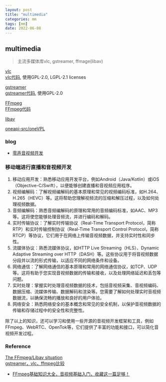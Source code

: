 ```yaml
---
layout: post
title: "multimedia"
categories: mm
tags: [mm]
date: 2022-06-08
---
```


## multimedia
> 主流多媒体库vlc, gstreamer, ffmage(libav)

[vlc](https://www.videolan.org/)  
[vlc代码](https://github.com/videolan/vlc), 使用GPL-2.0, LGPL-2.1 licenses

[gstreamer](https://gstreamer.freedesktop.org/)  
[gstreamer代码](https://gitlab.freedesktop.org/gstreamer/gstreamer), 使用GPL-2.0

[FFmpeg](https://ffmpeg.org/)  
[FFmpeg代码](https://ffmpeg.org/download.html)  

[libav](https://libav.org/)  

[oneapi-src/oneVPL](https://github.com/oneapi-src/oneVPL)  

### blog
* [零声音视频开发](https://www.zhihu.com/people/linuxyin-shi-pin)  

### 移动端进行直播和音视频开发

1. 移动应用开发：熟悉移动应用开发平台，例如Android（Java/Kotlin）或iOS（Objective-C/Swift），以便能够创建直播和音视频应用程序。
2. 视频编解码：了解视频编解码的基本原理和常见的视频编码标准，如H.264、H.265（HEVC）等。这将帮助您理解视频流的压缩和解压过程，以及如何处理视频数据。
3. 音频编解码：熟悉音频编解码的原理和常用的音频编码标准，如AAC、MP3等。这将使您能够处理音频流，并进行编码和解码。
4. 实时传输协议：了解实时传输协议（Real-Time Transport Protocol，简称RTP）和实时传输控制协议（Real-Time Transport Control Protocol，简称RTCP）等协议，它们用于在网络上传输音视频数据，并支持实时性和同步性。
5. 流媒体协议：熟悉流媒体协议，如HTTP Live Streaming（HLS）、Dynamic Adaptive Streaming over HTTP（DASH）等。这些协议用于将音视频数据分段并以流的形式传输，以适应不同的网络条件和设备。
6. 网络通信：了解网络通信的基本原理和常用的网络通信协议，如TCP、UDP等。这将有助于您实现音视频数据的传输和接收，以及处理网络延迟和丢包等问题。
7. 实时处理：掌握实时处理音视频数据的技术，包括音视频采集、音视频编码、数据压缩、流媒体传输、数据解码和渲染等。您需要了解如何处理实时音视频数据流，以确保流畅的播放和良好的用户体验。
8. 网络安全：熟悉网络安全的基本概念和常见的安全机制，以保护音视频数据的传输和存储过程中的安全性和完整性。

除了以上的知识，还可以学习和使用一些开源的音视频开发框架和工具，例如FFmpeg、WebRTC、OpenTok等，它们提供了丰富的功能和接口，可以简化音视频开发过程。

### Reference
[The FFmpeg/Libav situation](http://blog.pkh.me/p/13-the-ffmpeg-libav-situation.html)  
[gstreamer，vlc，ffmpeg比较](https://blog.csdn.net/rocvfx/article/details/51577322)  
+ [FFmpeg基础知识大全，音视频基础入门，收藏这一篇足够！](https://www.bilibili.com/read/cv13957057)
